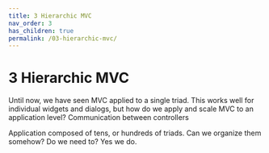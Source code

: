```yaml
---
title: 3 Hierarchic MVC
nav_order: 3
has_children: true
permalink: /03-hierarchic-mvc/
---
```

# 3 Hierarchic MVC

Until now, we have seen MVC applied to a single triad. This works well for
individual widgets and dialogs, but how do we apply and scale MVC to an
application level?  Communication between controllers

Application composed of tens, or hundreds of triads. Can we organize them 
somehow? Do we need to? Yes we do.


